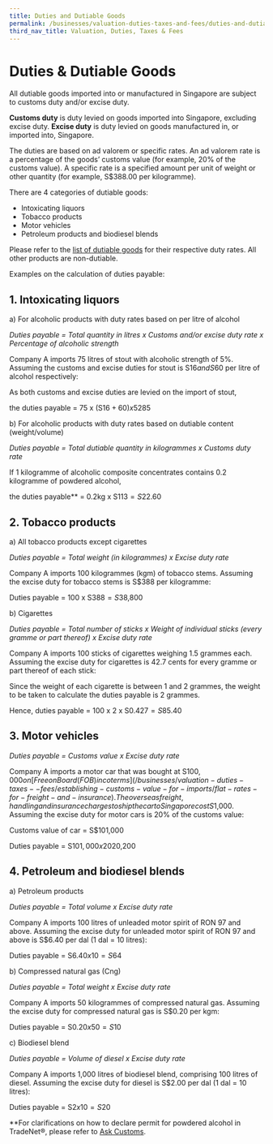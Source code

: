 ```yaml
---
title: Duties and Dutiable Goods 
permalink: /businesses/valuation-duties-taxes-and-fees/duties-and-dutiable-goods
third_nav_title: Valuation, Duties, Taxes & Fees
---
```


# Duties & Dutiable Goods

All dutiable goods imported into or manufactured in Singapore are subject to customs duty and/or excise duty.

**Customs duty** is duty levied on goods imported into Singapore, excluding excise duty.  **Excise duty**  is duty levied on goods manufactured in, or imported into, Singapore.

The duties are based on ad valorem or specific rates. An ad valorem rate is a percentage of the goods’ customs value (for example, 20% of the customs value). A specific rate is a specified amount per unit of weight or other quantity (for example, S$388.00 per kilogramme).

There are 4 categories of dutiable goods:

-   Intoxicating liquors
-   Tobacco products
-   Motor vehicles
-   Petroleum products and biodiesel blends

Please refer to the  [list of dutiable goods](/businesses/valuation-duties-taxes-fees/duties-and-dutiable-goods/list-of-dutiable-goods) for their respective duty rates. All other products are non-dutiable.

Examples on the calculation of duties payable:

## 1. Intoxicating liquors

a) For alcoholic products with duty rates based on per litre of alcohol  

*Duties payable = Total quantity in litres x Customs and/or excise duty rate x Percentage of alcoholic strength*

Company A imports 75 litres of stout with alcoholic strength of 5%. Assuming the customs and excise duties for stout is S$16 and S$60   per litre of alcohol respectively:

As both customs and excise duties are levied on the import of stout,

the duties payable = 75 x (S$16 + 60) x 5% = S$285
  
b) For alcoholic products with duty rates based on dutiable content (weight/volume)

*Duties payable = Total dutiable quantity in kilogrammes x Customs duty rate*

If 1 kilogramme of alcoholic composite concentrates contains 0.2 kilogramme of powdered alcohol,

the duties payable** = 0.2kg x S$113 = S$22.60

## 2. Tobacco products
  
a) All tobacco products except cigarettes

*Duties payable = Total weight (in kilogrammes) x Excise duty rate*

Company A imports 100 kilogrammes (kgm) of tobacco stems. Assuming the excise duty for tobacco stems is S$388 per kilogramme:

Duties payable = 100 x S$388 = S$38,800

b) Cigarettes

*Duties payable = Total number of sticks x Weight of individual sticks (every gramme or part thereof) x Excise duty rate*

Company A imports 100 sticks of cigarettes weighing 1.5 grammes each. Assuming the excise duty for cigarettes is 42.7 cents for every gramme or part thereof of each stick:

Since the weight of each cigarette is between 1 and 2 grammes, the weight to be taken to calculate the duties payable is 2 grammes.

Hence, duties payable = 100 x 2 x S$0.427 = S$85.40  
  
## 3. Motor vehicles

*Duties payable = Customs value x Excise duty rate*
  
Company A imports a motor car that was bought at S$100,000 on [Free on Board (FOB) incoterms](/businesses/valuation-duties-taxes--fees/establishing-customs-value-for-imports/flat-rates-for-freight-and-insurance). The overseas freight, handling and insurance charges to ship the car to Singapore cost S$1,000. Assuming the excise duty for motor cars is 20% of the customs value:

Customs value of car = S$101,000

Duties payable = S$101,000 x 20% = S$20,200  
  
## 4. Petroleum and biodiesel blends 

a)  Petroleum products

*Duties payable = Total volume x Excise duty rate*

Company A imports 100 litres of unleaded motor spirit of RON 97 and above. Assuming the excise duty for unleaded motor spirit of RON 97 and above is S$6.40 per dal (1 dal = 10 litres):

Duties payable = S$6.40 x 10 = S$64  
  
b) Compressed natural gas (Cng)

*Duties payable = Total weight x Excise duty rate*

Company A imports 50 kilogrammes of compressed natural gas. Assuming the excise duty for compressed natural gas is S$0.20 per kgm:

Duties payable = S$0.20 x 50 = S$10  
  
c) Biodiesel blend

*Duties payable = Volume of diesel x Excise duty rate*

Company A imports 1,000 litres of biodiesel blend, comprising 100 litres of diesel. Assuming the excise duty for diesel is S$2.00 per dal (1 dal = 10 litres):

Duties payable = S$2 x 10 = S$20

**For clarifications on how to declare permit for powdered alcohol in TradeNet®, please refer to [Ask Customs](https://ifaqs.flexanswer.com/cfp/pages/Customs/ifaq.aspx).
